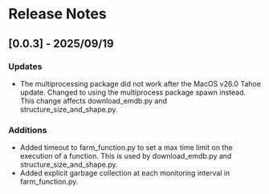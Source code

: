 # Release Notes

## [0.0.3] - 2025/09/19

### Updates
* The multiprocessing package did not work after the MacOS v26.0 Tahoe update. Changed to using the multiprocess package
    spawn instead. This change affects download_emdb.py and structure_size_and_shape.py.

### Additions
* Added timeout to farm_function.py to set a max time limit on the execution of a function.
    This is used by download_emdb.py and structure_size_and_shape.py.
* Added explicit garbage collection at each monitoring interval in farm_function.py.
